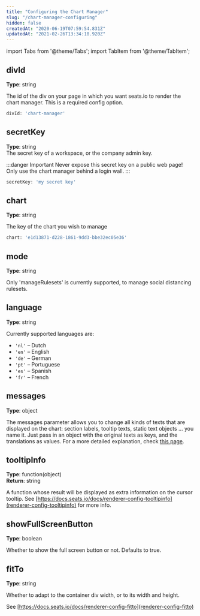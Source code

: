 ```yaml
---
title: "Configuring the Chart Manager"
slug: "/chart-manager-configuring"
hidden: false
createdAt: "2020-06-19T07:59:54.831Z"
updatedAt: "2021-02-26T13:34:10.920Z"
---
```


import Tabs from '@theme/Tabs';
import TabItem from '@theme/TabItem';

## divId
**Type**: string  

The id of the div on your page in which you want seats.io to render the chart manager. This is a required config option.

```javascript
divId: 'chart-manager'
```

## secretKey
**Type**: string  
The secret key of a workspace, or the company admin key.

:::danger Important
Never expose this secret key on a public web page! Only use the chart manager behind a login wall.
:::

```javascript
secretKey: 'my secret key'
```


## chart
**Type**: string  

The key of the chart you wish to manage

```javascript
chart: 'e1d13871-d228-1861-9dd3-bbe32ec05e36'
```

## mode
**Type**: string  

Only 'manageRulesets' is currently supported, to manage social distancing rulesets.

## language
**Type**: string  

Currently supported languages are:
- `'nl'` – Dutch
- `'en'` – English
- `'de'` – German
- `'pt'` – Portuguese
- `'es'` – Spanish
- `'fr'` – French

## messages
**Type**: object  

The messages parameter allows you to change all kinds of texts that are displayed on the chart: section labels, tooltip texts, static text objects ... you name it.
Just pass in an object with the original texts as keys, and the translations as values.
For a more detailed explanation, check [this page](http://support.seats.io/integrating-seats-io/multi-language-i18n-support).

## tooltipInfo
**Type**: function(object)  
**Return**: string

A function whose result will be displayed as extra information on the cursor tooltip.
See [https://docs.seats.io/docs/renderer-config-tooltipinfo](renderer-config-tooltipinfo) for more info.

## showFullScreenButton
**Type**: boolean  

Whether to show the full screen button or not. Defaults to true.

## fitTo
**Type**: string  

Whether to adapt to the container div width, or to its width and height.

See [https://docs.seats.io/docs/renderer-config-fitto](renderer-config-fitto)

